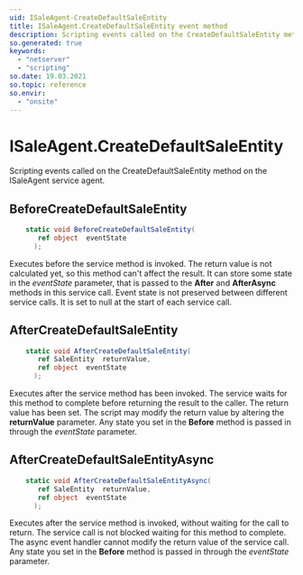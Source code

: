 ```yaml
---
uid: ISaleAgent-CreateDefaultSaleEntity
title: ISaleAgent.CreateDefaultSaleEntity event method
description: Scripting events called on the CreateDefaultSaleEntity method on the ISaleAgent service agent.
so.generated: true
keywords:
  - "netserver"
  - "scripting"
so.date: 19.03.2021
so.topic: reference
so.envir:
  - "onsite"
---
```

# ISaleAgent.CreateDefaultSaleEntity

Scripting events called on the <see cref='M:SuperOffice.CRM.Services.ISaleAgent.CreateDefaultSaleEntity'>CreateDefaultSaleEntity</see> method on the <see cref='ISaleAgent'>ISaleAgent</see>  service agent.

## BeforeCreateDefaultSaleEntity
```cs
    static void BeforeCreateDefaultSaleEntity(
       ref object  eventState
      );
```
Executes before the service method is invoked.
The return value is not calculated yet, so this method can't affect the result.
It can store some state in the *eventState* parameter, that is passed to the **After** and **AfterAsync** methods in this service call.
Event state is not preserved between different service calls. It is set to null at the start of each service call.
## AfterCreateDefaultSaleEntity
```cs
    static void AfterCreateDefaultSaleEntity(
       ref SaleEntity  returnValue,
       ref object  eventState
      );
```
Executes after the service method has been invoked. The service waits for this method to complete before returning the result to the caller.
The return value has been set. The script may modify the return value by altering the **returnValue** parameter.
Any state you set in the **Before** method is passed in through the *eventState* parameter.
## AfterCreateDefaultSaleEntityAsync
```cs
    static void AfterCreateDefaultSaleEntityAsync(
       ref SaleEntity  returnValue,
       ref object  eventState
      );
```
Executes after the service method is invoked, without waiting for the call to return.
The service call is not blocked waiting for this method to complete.
The async event handler cannot modify the return value of the service call.
Any state you set in the **Before** method is passed in through the *eventState* parameter.

